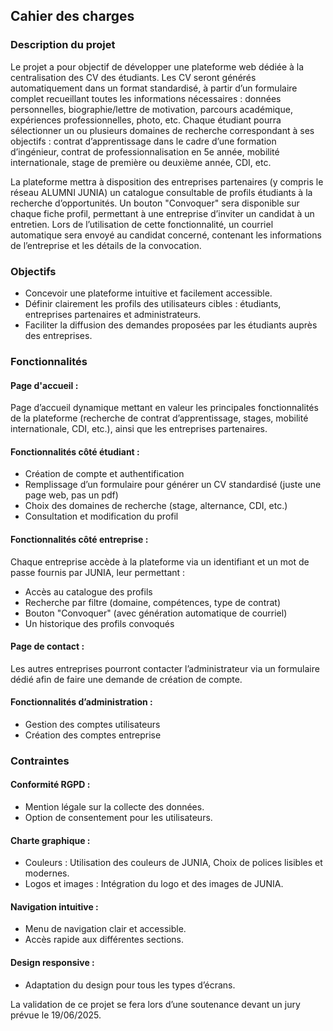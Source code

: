 ## Cahier des charges

### Description du projet
Le projet a pour objectif de développer une plateforme web dédiée à la centralisation des CV
des étudiants. Les CV seront générés automatiquement dans un format standardisé, à partir d’un
formulaire complet recueillant toutes les informations nécessaires : données personnelles,
biographie/lettre de motivation, parcours académique, expériences professionnelles, photo, etc.
Chaque étudiant pourra sélectionner un ou plusieurs domaines de recherche correspondant à
ses objectifs : contrat d’apprentissage dans le cadre d’une formation d’ingénieur, contrat de
professionnalisation en 5e année, mobilité internationale, stage de première ou deuxième année,
CDI, etc.

La plateforme mettra à disposition des entreprises partenaires (y compris le réseau ALUMNI
JUNIA) un catalogue consultable de profils étudiants à la recherche d’opportunités. Un bouton
"Convoquer" sera disponible sur chaque fiche profil, permettant à une entreprise d’inviter un
candidat à un entretien. Lors de l’utilisation de cette fonctionnalité, un courriel automatique
sera envoyé au candidat concerné, contenant les informations de l’entreprise et les détails de la
convocation.

### Objectifs
- Concevoir une plateforme intuitive et facilement accessible.
- Définir clairement les profils des utilisateurs cibles : étudiants, entreprises partenaires
   et administrateurs.
- Faciliter la diffusion des demandes proposées par les étudiants auprès des entreprises.

### Fonctionnalités
#### Page d'accueil :
Page d’accueil dynamique mettant en valeur les principales fonctionnalités de la plateforme (recherche de contrat d’apprentissage, stages, mobilité internationale, CDI, etc.), ainsi que les entreprises partenaires. 

#### Fonctionnalités côté étudiant :
- Création de compte et authentification
- Remplissage d’un formulaire pour générer un CV standardisé (juste une page web, pas un pdf)
- Choix des domaines de recherche (stage, alternance, CDI, etc.)
- Consultation et modification du profil 

#### Fonctionnalités côté entreprise :
Chaque entreprise accède à la plateforme via un identifiant et un mot de passe fournis
par JUNIA, leur permettant :
- Accès au catalogue des profils
- Recherche par filtre (domaine, compétences, type de contrat)
- Bouton "Convoquer" (avec génération automatique de courriel)
- Un historique des profils convoqués

#### Page de contact :
Les autres entreprises pourront contacter l’administrateur via un formulaire dédié afin
de faire une demande de création de compte. 

#### Fonctionnalités d’administration :
- Gestion des comptes utilisateurs
- Création des comptes entreprise 

### Contraintes
#### Conformité RGPD :
- Mention légale sur la collecte des données.
- Option de consentement pour les utilisateurs.

#### Charte graphique :
- Couleurs : Utilisation des couleurs de JUNIA, Choix de polices lisibles et
modernes.
- Logos et images : Intégration du logo et des images de JUNIA.

#### Navigation intuitive :
- Menu de navigation clair et accessible.
- Accès rapide aux différentes sections.

#### Design responsive :
- Adaptation du design pour tous les types d’écrans.

La validation de ce projet se fera lors d’une soutenance devant un jury prévue le 19/06/2025. 
